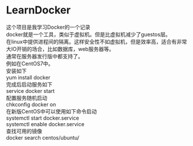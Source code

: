 # LearnDocker
这个项目是我学习Docker的一个记录
<br>
docker就是一个工具，类似于虚拟机。但是比虚拟机减少了guestos层。<br>
在linux中提供进程间的隔离。这样安全性不如虚拟机，但是效率高，适合有非常大IO开销的场合，比如数据库，web服务器等。<br>
通常在服务器发行版中都支持了。<br>
例如在CentOS7中。<br>
安装如下<br>
yum install  docker<br>
完成后启动服务如下<br>
service docker start<br>
配置服务随机启动<br>
chkconfig docker on<br>
在新版CentOS中可以使用如下命令启动<br>
systemctl start docker.service<br>
systemctl enable docker.service<br>
查找可用的镜像<br>
docker  search  centos/ubuntu/<br>

